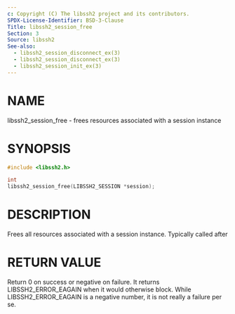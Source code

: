 ```yaml
---
c: Copyright (C) The libssh2 project and its contributors.
SPDX-License-Identifier: BSD-3-Clause
Title: libssh2_session_free
Section: 3
Source: libssh2
See-also:
  - libssh2_session_disconnect_ex(3)
  - libssh2_session_disconnect_ex(3)
  - libssh2_session_init_ex(3)
---
```


# NAME

libssh2_session_free - frees resources associated with a session instance

# SYNOPSIS

~~~c
#include <libssh2.h>

int
libssh2_session_free(LIBSSH2_SESSION *session);
~~~

# DESCRIPTION

Frees all resources associated with a session instance. Typically called after

# RETURN VALUE

Return 0 on success or negative on failure. It returns
LIBSSH2_ERROR_EAGAIN when it would otherwise block. While
LIBSSH2_ERROR_EAGAIN is a negative number, it is not really a failure per se.
